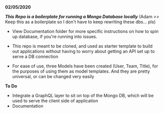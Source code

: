 
**02/05/2020**

***This Repo is a boilerplate for running a Mongo Database locally***
  (Adam >> Keep this as a boilerplate so I don't have to keep rewriting these dbs... pls)

  - View Documentation folder for more specific instructions on how to spin up database, if you're running into issues.

  - This repo is meant to be cloned, and used as starter template to build out applications without having to worry about getting an API set up to serve a DB connection

  - For ease of use, three Models have been created (User, Team, Title), for the purposes of using them as model templates. And they are pretty universal, or can be changed very easily

**To Do**
 - Integrate a GraphQL layer to sit on top of the Mongo DB, which will be used to serve the client side of application
 - Documentation
